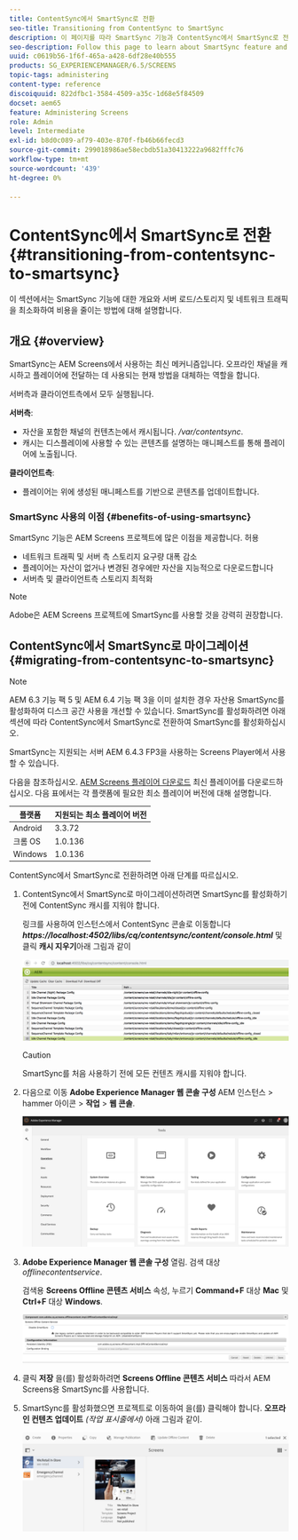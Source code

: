 ```yaml
---
title: ContentSync에서 SmartSync로 전환
seo-title: Transitioning from ContentSync to SmartSync
description: 이 페이지를 따라 SmartSync 기능과 ContentSync에서 SmartSync로 전환하는 방법에 대해 알아보십시오.
seo-description: Follow this page to learn about SmartSync feature and how you can transition from ContentSync to SmartSync.
uuid: c0619b56-1f6f-465a-a428-6df28e40b555
products: SG_EXPERIENCEMANAGER/6.5/SCREENS
topic-tags: administering
content-type: reference
discoiquuid: 822dfbc1-3584-4509-a35c-1d68e5f84509
docset: aem65
feature: Administering Screens
role: Admin
level: Intermediate
exl-id: b8d0c089-af79-403e-870f-fb46b66fecd3
source-git-commit: 299018986ae58ecbdb51a30413222a9682fffc76
workflow-type: tm+mt
source-wordcount: '439'
ht-degree: 0%

---
```


# ContentSync에서 SmartSync로 전환 {#transitioning-from-contentsync-to-smartsync}

이 섹션에서는 SmartSync 기능에 대한 개요와 서버 로드/스토리지 및 네트워크 트래픽을 최소화하여 비용을 줄이는 방법에 대해 설명합니다.

## 개요 {#overview}

SmartSync는 AEM Screens에서 사용하는 최신 메커니즘입니다. 오프라인 채널을 캐시하고 플레이어에 전달하는 데 사용되는 현재 방법을 대체하는 역할을 합니다.

서버측과 클라이언트측에서 모두 실행됩니다.

**서버측**:

* 자산을 포함한 채널의 컨텐츠는에서 캐시됩니다. */var/contentsync*.
* 캐시는 디스플레이에 사용할 수 있는 콘텐츠를 설명하는 매니페스트를 통해 플레이어에 노출됩니다.

**클라이언트측**:

* 플레이어는 위에 생성된 매니페스트를 기반으로 콘텐츠를 업데이트합니다.

### SmartSync 사용의 이점 {#benefits-of-using-smartsync}

SmartSync 기능은 AEM Screens 프로젝트에 많은 이점을 제공합니다. 허용

* 네트워크 트래픽 및 서버 측 스토리지 요구량 대폭 감소
* 플레이어는 자산이 없거나 변경된 경우에만 자산을 지능적으로 다운로드합니다
* 서버측 및 클라이언트측 스토리지 최적화

>[!NOTE]
>
>Adobe은 AEM Screens 프로젝트에 SmartSync를 사용할 것을 강력히 권장합니다.

## ContentSync에서 SmartSync로 마이그레이션 {#migrating-from-contentsync-to-smartsync}

>[!NOTE]
>
>AEM 6.3 기능 팩 5 및 AEM 6.4 기능 팩 3을 이미 설치한 경우 자산용 SmartSync를 활성화하여 디스크 공간 사용을 개선할 수 있습니다. SmartSync를 활성화하려면 아래 섹션에 따라 ContentSync에서 SmartSync로 전환하여 SmartSync를 활성화하십시오.
>
>SmartSync는 지원되는 서버 AEM 6.4.3 FP3을 사용하는 Screens Player에서 사용할 수 있습니다.
>
>다음을 참조하십시오. [AEM Screens 플레이어 다운로드](https://download.macromedia.com/screens/) 최신 플레이어를 다운로드하십시오. 다음 표에서는 각 플랫폼에 필요한 최소 플레이어 버전에 대해 설명합니다.

| **플랫폼** | **지원되는 최소 플레이어 버전** |
|---|---|
| Android | 3.3.72 |
| 크롬 OS | 1.0.136 |
| Windows | 1.0.136 |

ContentSync에서 SmartSync로 전환하려면 아래 단계를 따르십시오.

1. ContentSync에서 SmartSync로 마이그레이션하려면 SmartSync를 활성화하기 전에 ContentSync 캐시를 지워야 합니다.

   링크를 사용하여 인스턴스에서 ContentSync 콘솔로 이동합니다 ***https://localhost:4502/libs/cq/contentsync/content/console.html*** 및 클릭 **캐시 지우기**&#x200B;아래 그림과 같이

   ![clear_contesync_cache](assets/clear_contesync_cache.png)

   >[!CAUTION]
   >
   >SmartSync를 처음 사용하기 전에 모든 컨텐츠 캐시를 지워야 합니다.

1. 다음으로 이동 **Adobe Experience Manager 웹 콘솔 구성** AEM 인스턴스 > hammer 아이콘 > **작업** > **웹 콘솔**.

   ![screen_shot_2019-02-11at15339pm](assets/screen_shot_2019-02-11at15339pm.png)

1. **Adobe Experience Manager 웹 콘솔 구성** 열림. 검색 대상 *offlinecontentservice*.

   검색용 **Screens Offline 콘텐츠 서비스** 속성, 누르기 **Command+F** 대상 **Mac** 및 **Ctrl+F** 대상 **Windows**.

   ![screen_shot_2019-02-19at22643pm](assets/screen_shot_2019-02-19at22643pm.png)

1. 클릭 **저장** 을(를) 활성화하려면 **Screens Offline 콘텐츠 서비스** 따라서 AEM Screens용 SmartSync를 사용합니다.
1. SmartSync를 활성화했으면 프로젝트로 이동하여 을(를) 클릭해야 합니다. **오프라인 컨텐츠 업데이트** *(작업 표시줄에서)* 아래 그림과 같이.

   ![screen_shot_2019-02-25at102605am](assets/screen_shot_2019-02-25at102605am.png)
